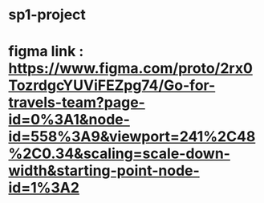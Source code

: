 # sp1-project
# figma link : https://www.figma.com/proto/2rx0TozrdgcYUViFEZpg74/Go-for-travels-team?page-id=0%3A1&node-id=558%3A9&viewport=241%2C48%2C0.34&scaling=scale-down-width&starting-point-node-id=1%3A2
